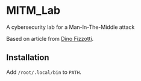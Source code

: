 # MITM_Lab

A cybersecurity lab for a Man-In-The-Middle attack

Based on article from [Dino Fizzotti](https://www.dinofizzotti.com/blog/2022-04-24-running-a-man-in-the-middle-proxy-on-a-raspberry-pi-4/).

## Installation

Add `/root/.local/bin` to `PATH`.
